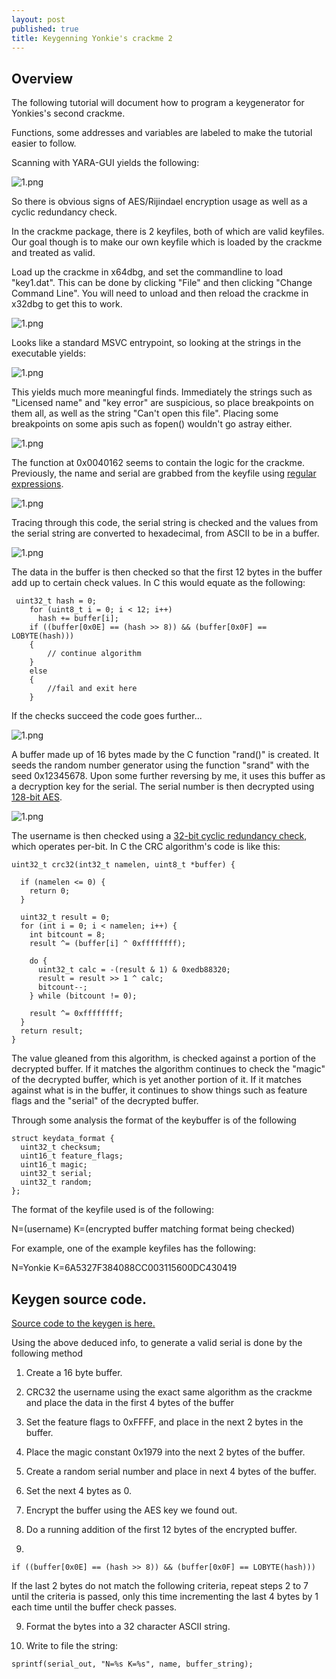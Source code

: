 ```yaml
---
layout: post
published: true
title: Keygenning Yonkie's crackme 2
---
```

## Overview

The following tutorial will document how to program a keygenerator for Yonkies's
second crackme.

Functions, some addresses and variables are labeled to make the tutorial easier to follow.

Scanning with YARA-GUI yields the following:

![1.png]({{site.baseurl}}/images/yonkie2/1.PNG)

So there is obvious signs of AES/Rijindael encryption usage as well as a cyclic redundancy check.

In the crackme package, there is 2 keyfiles, both of which are valid keyfiles. Our goal though
is to make our own keyfile which is loaded by the crackme and treated as valid.

Load up the crackme in x64dbg, and set the commandline to load "key1.dat". This can be done by clicking "File" and then clicking "Change Command Line". You will need to unload and then reload the crackme in x32dbg to get this to work.

![1.png]({{site.baseurl}}/images/yonkie2/2.PNG)

Looks like a standard MSVC entrypoint, so looking at the strings in the executable yields:

![1.png]({{site.baseurl}}/images/yonkie2/3.PNG)

This yields much more meaningful finds. Immediately the strings such as "Licensed name" and "key error" are suspicious, so place breakpoints on them all, as well as the string "Can't open this file". Placing some breakpoints on some apis such as fopen() wouldn't go astray either.

![1.png]({{site.baseurl}}/images/yonkie2/4.PNG)

The function at 0x0040162 seems to contain the logic for the crackme. Previously, the name and serial are grabbed from the keyfile using [regular expressions](https://en.wikipedia.org/wiki/Regular_expression).

![1.png]({{site.baseurl}}/images/yonkie2/5.PNG)

Tracing through this code, the serial string is checked and the values from the serial string are converted to hexadecimal, from ASCII to be in a buffer.

![1.png]({{site.baseurl}}/images/yonkie2/6.PNG)

The data in the buffer is then checked so that the first 12 bytes in the buffer add up to certain check values. In C this would equate as the following:

```
 uint32_t hash = 0;
    for (uint8_t i = 0; i < 12; i++)
      hash += buffer[i];
    if ((buffer[0x0E] == (hash >> 8)) && (buffer[0x0F] == LOBYTE(hash)))
	{
		// continue algorithm
	}
	else
	{
		//fail and exit here
	}

```

If the checks succeed the code goes further...

![1.png]({{site.baseurl}}/images/yonkie2/7.PNG)

A buffer made up of 16 bytes made by the C function "rand()" is created. It seeds the random number generator using the function "srand" with the seed 0x12345678. Upon some further reversing by me, it uses this buffer as a decryption key for the serial. The serial number is then decrypted using [128-bit AES](https://en.wikipedia.org/wiki/Advanced_Encryption_Standard). 

![1.png]({{site.baseurl}}/images/yonkie2/8.PNG)

The username is then checked using a [32-bit cyclic redundancy check](https://en.wikipedia.org/wiki/Cyclic_redundancy_check), which operates per-bit. In C the CRC algorithm's code is like this:

```
uint32_t crc32(int32_t namelen, uint8_t *buffer) {

  if (namelen <= 0) {
    return 0;
  }

  uint32_t result = 0;
  for (int i = 0; i < namelen; i++) {
    int bitcount = 8;
    result ^= (buffer[i] ^ 0xffffffff);

    do {
      uint32_t calc = -(result & 1) & 0xedb88320;
      result = result >> 1 ^ calc;
      bitcount--;
    } while (bitcount != 0);

    result ^= 0xffffffff;
  }
  return result;
}
```

The value gleaned from this algorithm, is checked against a portion of the decrypted buffer. If it matches the algorithm continues to check the "magic" of the decrypted buffer, which is yet another portion of it. If it matches against what is in the buffer, it continues to show things such as feature flags and the "serial" of the decrypted buffer.

Through some analysis the format of the keybuffer is of the following

```
struct keydata_format {
  uint32_t checksum;
  uint16_t feature_flags;
  uint16_t magic;
  uint32_t serial;
  uint32_t random;
};
```

The format of the keyfile used is of the following:



N=(username) K=(encrypted buffer matching format being checked)

For example, one of the example keyfiles has the following:



N=Yonkie K=6A5327F384088CC003115600DC430419

## Keygen source code.
[Source code to the keygen is here.](https://github.com/mudlord/crackme_solutions/blob/master/algo/yonkie_crackme2.c)

Using the above deduced info, to generate a valid serial is done by the following method

1) Create a 16 byte buffer.


2) CRC32 the username using the exact same algorithm as the crackme and place the data in the first 4 bytes of the buffer


2) Set the feature flags to 0xFFFF, and place in the next 2 bytes in the buffer.


3) Place the magic constant 0x1979 into the next 2 bytes of the buffer.


4) Create a random serial number and place in next 4 bytes of the buffer.


5) Set the next 4 bytes as 0.


6) Encrypt the buffer using the AES key we found out.


7) Do a running addition of the first 12 bytes of the encrypted buffer.


8)


```
if ((buffer[0x0E] == (hash >> 8)) && (buffer[0x0F] == LOBYTE(hash)))
```


If the last 2 bytes do not match the following criteria, repeat steps 2 to 7 until the criteria is passed, only this time incrementing the last 4 bytes by 1 each time until the buffer check passes.

9) Format the bytes into a 32 character ASCII string.


10) Write to file the string:

```
sprintf(serial_out, "N=%s K=%s", name, buffer_string);
```